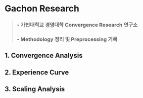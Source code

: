# Gachon Research
>### - 가천대학교 경영대학 Convergence Research 연구소
>### - Methodology 정리 및 Preprocessing 기록

## 1. Convergence Analysis
## 2. Experience Curve
## 3. Scaling Analysis
